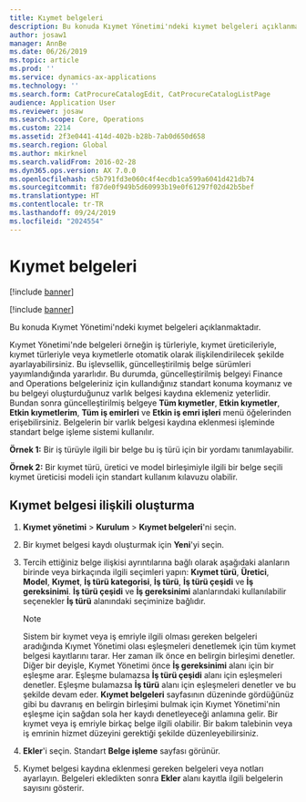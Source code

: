 ```yaml
---
title: Kıymet belgeleri
description: Bu konuda Kıymet Yönetimi'ndeki kıymet belgeleri açıklanmaktadır.
author: josaw1
manager: AnnBe
ms.date: 06/26/2019
ms.topic: article
ms.prod: ''
ms.service: dynamics-ax-applications
ms.technology: ''
ms.search.form: CatProcureCatalogEdit, CatProcureCatalogListPage
audience: Application User
ms.reviewer: josaw
ms.search.scope: Core, Operations
ms.custom: 2214
ms.assetid: 2f3e0441-414d-402b-b28b-7ab0d650d658
ms.search.region: Global
ms.author: mkirknel
ms.search.validFrom: 2016-02-28
ms.dyn365.ops.version: AX 7.0.0
ms.openlocfilehash: c5b791fd3e060c4f4ecdb1ca599a6041d421db74
ms.sourcegitcommit: f87de0f949b5d60993b19e0f61297f02d42b5bef
ms.translationtype: HT
ms.contentlocale: tr-TR
ms.lasthandoff: 09/24/2019
ms.locfileid: "2024554"
---
```

# <a name="asset-documents"></a>Kıymet belgeleri

[!include [banner](../../includes/banner.md)]

[!include [banner](../../includes/preview-banner.md)]

Bu konuda Kıymet Yönetimi'ndeki kıymet belgeleri açıklanmaktadır.

Kıymet Yönetimi'nde belgeleri örneğin iş türleriyle, kıymet üreticileriyle, kıymet türleriyle veya kıymetlerle otomatik olarak ilişkilendirilecek şekilde ayarlayabilirsiniz. Bu işlevsellik, güncelleştirilmiş belge sürümleri yayımlandığında yararlıdır. Bu durumda, güncelleştirilmiş belgeyi Finance and Operations belgeleriniz için kullandığınız standart konuma koymanız ve bu belgeyi oluşturduğunuz varlık belgesi kaydına eklemeniz yeterlidir. Bundan sonra güncelleştirilmiş belgeye **Tüm kıymetler**, **Etkin kıymetler**, **Etkin kıymetlerim**, **Tüm iş emirleri** ve **Etkin iş emri işleri** menü öğelerinden erişebilirsiniz. Belgelerin bir varlık belgesi kaydına eklenmesi işleminde standart belge işleme sistemi kullanılır.

**Örnek 1:** Bir iş türüyle ilgili bir belge bu iş türü için bir yordamı tanımlayabilir.

**Örnek 2:** Bir kıymet türü, üretici ve model birleşimiyle ilgili bir belge seçili kıymet üreticisi modeli için standart kullanım kılavuzu olabilir.

## <a name="create-asset-document-relation"></a>Kıymet belgesi ilişkili oluşturma

1. **Kıymet yönetimi** \> **Kurulum** \> **Kıymet belgeleri**'ni seçin.
2. Bir kıymet belgesi kaydı oluşturmak için **Yeni**'yi seçin.
3. Tercih ettiğiniz belge ilişkisi ayrıntılarına bağlı olarak aşağıdaki alanların birinde veya birkaçında ilgili seçimleri yapın: **Kıymet türü**, **Üretici**, **Model**, **Kıymet**, **İş türü kategorisi**, **İş türü**, **İş türü çeşidi** ve **İş gereksinimi**. **İş türü çeşidi** ve **İş gereksinimi** alanlarındaki kullanılabilir seçenekler **İş türü** alanındaki seçiminize bağlıdır.

    > [!NOTE]
    > Sistem bir kıymet veya iş emriyle ilgili olması gereken belgeleri aradığında Kıymet Yönetimi olası eşleşmeleri denetlemek için tüm kıymet belgesi kayıtlarını tarar. Her zaman ilk önce en belirgin birleşimi denetler. Diğer bir deyişle, Kıymet Yönetimi önce **İş gereksinimi** alanı için bir eşleşme arar. Eşleşme bulamazsa **İş türü çeşidi** alanı için eşleşmeleri denetler. Eşleşme bulamazsa **İş türü** alanı için eşleşmeleri denetler ve bu şekilde devam eder. **Kıymet belgeleri** sayfasının düzeninde gördüğünüz gibi bu davranış en belirgin birleşimi bulmak için Kıymet Yönetimi'nin eşleşme için sağdan sola her kaydı denetleyeceği anlamına gelir. Bir kıymet veya iş emriyle birkaç belge ilgili olabilir. Bir bakım talebinin veya iş emrinin hizmet düzeyini gerektiği şekilde düzenleyebilirsiniz.

4. **Ekler**'i seçin. Standart **Belge işleme** sayfası görünür.
5. Kıymet belgesi kaydına eklenmesi gereken belgeleri veya notları ayarlayın. Belgeleri ekledikten sonra **Ekler** alanı kayıtla ilgili belgelerin sayısını gösterir.
